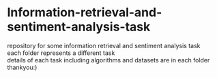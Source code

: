# Information-retrieval-and-sentiment-analysis-task
repository for some information retrieval and sentiment analysis task<br>
each folder represents a different task<br>
details of each task including algorithms and datasets are in each folder<br>
thankyou:)
